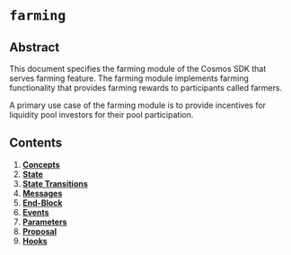 <!-- order: 0 title: Liquidity Overview parent: title: "farming" -->

# `farming`

## Abstract

This document specifies the farming module of the Cosmos SDK that serves farming feature. The farming module implements farming functionality that provides farming rewards to participants called farmers.

A primary use case of the farming module is to provide incentives for liquidity pool investors for their pool participation.

## Contents

1. **[Concepts](01_concepts.md)**
2. **[State](02_state.md)**
3. **[State Transitions](03_state_transitions.md)**
4. **[Messages](04_messages.md)**
5. **[End-Block](05_end_block.md)**
6. **[Events](06_events.md)**
7. **[Parameters](07_params.md)**
8. **[Proposal](08_proposal.md)**
9. **[Hooks](09_hooks.md)**
